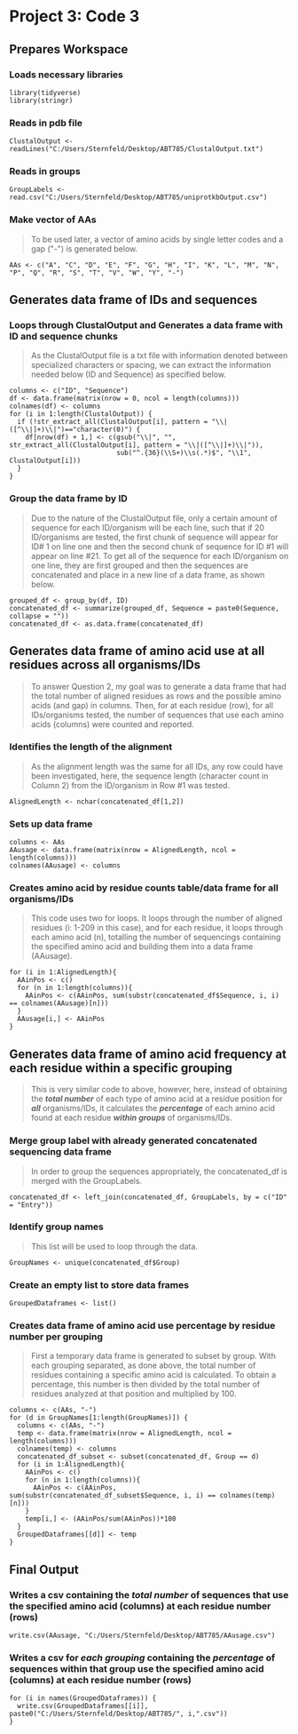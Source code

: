 # Project 3: Code 3

## Prepares Workspace

### Loads necessary libraries
```{r}
library(tidyverse)
library(stringr)
```

### Reads in pdb file
```{r}
ClustalOutput <- readLines("C:/Users/Sternfeld/Desktop/ABT785/ClustalOutput.txt")
```

### Reads in groups
```{r}
GroupLabels <- read.csv("C:/Users/Sternfeld/Desktop/ABT785/uniprotkbOutput.csv")
```
### Make vector of AAs
> To be used later, a vector of amino acids by single letter codes and a gap ("-") is generated below.
```{r}
AAs <- c("A", "C", "D", "E", "F", "G", "H", "I", "K", "L", "M", "N", "P", "Q", "R", "S", "T", "V", "W", "Y", "-")
```

## Generates data frame of IDs and sequences

### Loops through ClustalOutput and Generates a data frame with ID and sequence chunks
> As the ClustalOutput file is a txt file with  information denoted between specialized characters or spacing, we can extract the information needed below (ID and Sequence) as specified below.
```{r}
columns <- c("ID", "Sequence")
df <- data.frame(matrix(nrow = 0, ncol = length(columns)))
colnames(df) <- columns
for (i in 1:length(ClustalOutput)) {
  if (!str_extract_all(ClustalOutput[i], pattern = "\\|([^\\|]+)\\|")=="character(0)") {
    df[nrow(df) + 1,] <- c(gsub("\\|", "", str_extract_all(ClustalOutput[i], pattern = "\\|([^\\|]+)\\|")),
                           sub("^.{36}(\\S+)\\s(.*)$", "\\1",  ClustalOutput[i]))
  }
}
```
### Group the data frame by ID
> Due to the nature of the ClustalOutput file, only a certain amount of sequence for each ID/organism will be each line, such that if 20 ID/organisms are tested, the first chunk of sequence will appear for ID# 1 on line one and then the second chunk of sequence for ID #1 will appear on line #21. To get all of the sequence for each ID/organism on one line, they are first grouped and then the sequences are concatenated and place in a new line of a data frame, as shown below.
```{r}
grouped_df <- group_by(df, ID)
concatenated_df <- summarize(grouped_df, Sequence = paste0(Sequence, collapse = ""))
concatenated_df <- as.data.frame(concatenated_df)
```
## Generates data frame of amino acid use at all residues across all organisms/IDs
> To answer Question 2, my goal was to generate a data frame that had the total number of aligned residues as rows and the possible amino acids (and gap) in columns. Then, for at each residue (row), for all IDs/organisms tested, the number of sequences that use each amino acids (columns) were counted and reported.

### Identifies the length of the alignment
> As the alignment length was the same for all IDs, any row could have been investigated, here, the sequence length (character count in Column 2) from the ID/organism in Row #1 was tested.
```{r}
AlignedLength <- nchar(concatenated_df[1,2])
```
### Sets up data frame
```{r}
columns <- AAs
AAusage <- data.frame(matrix(nrow = AlignedLength, ncol = length(columns)))
colnames(AAusage) <- columns
```

### Creates amino acid by residue counts table/data frame for all organisms/IDs 
> This code uses two for loops. It loops through the number of aligned residues (i: 1-209 in this case), and for each residue, it loops through each amino acid (n), totalling the number of sequencings containing the specified amino acid and building them into a data frame (AAusage).
```{r}
for (i in 1:AlignedLength){
  AAinPos <- c()
  for (n in 1:length(columns)){
    AAinPos <- c(AAinPos, sum(substr(concatenated_df$Sequence, i, i) == colnames(AAusage)[n]))
  }
  AAusage[i,] <- AAinPos
}
```
## Generates data frame of amino acid frequency at each residue within a specific grouping
> This is very similar code to above, however, here, instead of obtaining the ***total number*** of each type of amino acid at a residue position for ***all*** organisms/IDs, it calculates the ***percentage*** of each amino acid found at each residue ***within groups*** of organisms/IDs.

### Merge group label with already generated concatenated sequencing data frame
> In order to group the sequences appropriately, the concatenated_df is merged with the GroupLabels.
```{r}
concatenated_df <- left_join(concatenated_df, GroupLabels, by = c("ID" = "Entry"))
```
### Identify group names
> This list will be used to loop through the data.
```{r}
GroupNames <- unique(concatenated_df$Group)
```
### Create an empty list to store data frames
```{r}
GroupedDataframes <- list()
```
### Creates data frame of amino acid use percentage by residue number per grouping
> First a temporary data frame is generated to subset by group. With each grouping separated, as done above, the total number of residues containing a specific amino acid is calculated. To obtain a percentage, this number is then divided by the total number of residues analyzed at that position and multiplied by 100.
```{r}
columns <- c(AAs, "-")
for (d in GroupNames[1:length(GroupNames)]) {
  columns <- c(AAs, "-")
  temp <- data.frame(matrix(nrow = AlignedLength, ncol = length(columns)))
  colnames(temp) <- columns
  concatenated_df_subset <- subset(concatenated_df, Group == d)
  for (i in 1:AlignedLength){
    AAinPos <- c()
    for (n in 1:length(columns)){
      AAinPos <- c(AAinPos, sum(substr(concatenated_df_subset$Sequence, i, i) == colnames(temp)[n]))
    }
    temp[i,] <- (AAinPos/sum(AAinPos))*100
  }
  GroupedDataframes[[d]] <- temp
}
```

## Final Output

### Writes a csv containing the ***total number*** of sequences that use the specified amino acid (columns) at each residue number (rows)
```{r}
write.csv(AAusage, "C:/Users/Sternfeld/Desktop/ABT785/AAusage.csv")
```
### Writes a csv for ***each grouping*** containing the ***percentage*** of sequences within that group use the specified amino acid (columns) at each residue number (rows)
```{r}
for (i in names(GroupedDataframes)) {
  write.csv(GroupedDataframes[[i]], paste0("C:/Users/Sternfeld/Desktop/ABT785/", i,".csv"))
}
```
